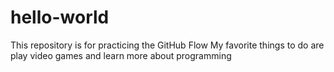 # hello-world
This repository is for practicing the GitHub Flow
My favorite things to do are play video games and learn more about programming
